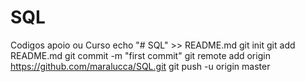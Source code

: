 # SQL
Codigos apoio ou Curso
echo "# SQL" >> README.md
git init
git add README.md
git commit -m "first commit"
git remote add origin https://github.com/maralucca/SQL.git
git push -u origin master
